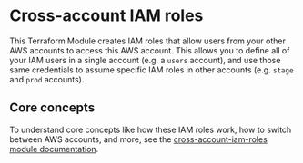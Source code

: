 # Cross-account IAM roles 

This Terraform Module creates IAM roles that allow users from your other AWS accounts to access this AWS account. This allows you
to define all of your IAM users in a single account (e.g. a `users` account), and use those same credentials to assume 
specific IAM roles in other accounts (e.g. `stage` and `prod` accounts). 

## Core concepts

To understand core concepts like how these IAM roles work, how to switch between AWS accounts, and more, see the 
[cross-account-iam-roles module documentation](https://github.com/gruntwork-io/module-security/tree/master/modules/cross-account-iam-roles).
